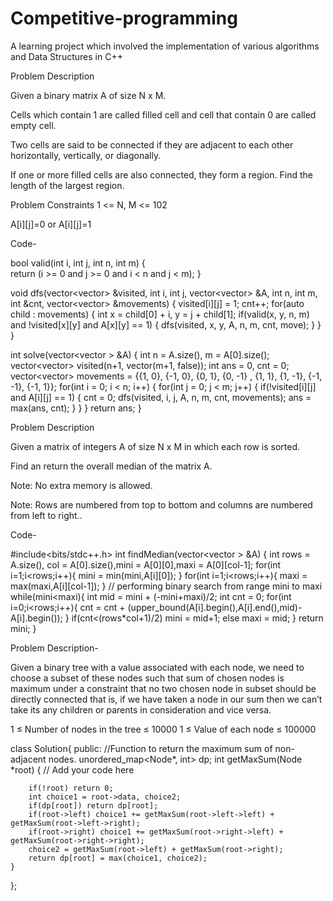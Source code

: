 # Competitive-programming
A learning project which involved the implementation of various algorithms and Data Structures in C++

Problem Description

Given a binary matrix A of size N x M.

 Cells which contain 1 are called filled cell and cell that contain 0 are called empty cell.

Two cells are said to be connected if they are adjacent to each other horizontally, vertically, or diagonally.

If one or more filled cells are also connected, they form a region. Find the length of the largest region.

Problem Constraints
 1 <= N, M <= 102

 A[i][j]=0 or A[i][j]=1

Code- 

bool valid(int i, int j, int n, int m)
{   
    return (i >= 0 and j >= 0 and i < n and j < m);
}


void dfs(vector<vector<int>> &visited, int i, int j, vector<vector<int>> &A, 
         int n, int m, int &cnt, vector<vector<int>> &movements)
{
    visited[i][j] = 1;
    cnt++;
    for(auto child : movements)
    {
        int x = child[0] + i, y = j + child[1];
        if(valid(x, y, n, m) and !visited[x][y] and A[x][y] == 1)
        {
            dfs(visited, x, y, A, n, m, cnt, move);
        }
    }
}




int solve(vector<vector<int> > &A) {
    int n = A.size(), m = A[0].size();
    vector<vector<int>> visited(n+1, vector<int>(m+1, false));
    int ans = 0, cnt = 0;
    vector<vector<int>> movements = {{1, 0}, {-1, 0}, {0, 1}, {0, -1}
                                , {1, 1}, {1, -1}, {-1, -1}, {-1, 1}};
    for(int i = 0; i < n; i++)
    {
        for(int j = 0; j < m; j++)
        {
            if(!visited[i][j] and A[i][j] == 1)
            {
                cnt = 0;
                dfs(visited, i, j, A, n, m, cnt, movements); 
                ans = max(ans, cnt);
            }
        }
    }
    return ans;
}
                                                                                                                                              
  
 
  
Problem Description
  
Given a matrix of integers A of size N x M in which each row is sorted.

Find an return the overall median of the matrix A.

Note: No extra memory is allowed.

Note: Rows are numbered from top to bottom and columns are numbered from left to right..
  
Code-
  
 #include<bits/stdc++.h>
int findMedian(vector<vector<int> > &A) {
    int rows = A.size(), col = A[0].size(),mini = A[0][0],maxi = A[0][col-1];
    for(int i=1;i<rows;i++){
        mini = min(mini,A[i][0]);
    }
        for(int i=1;i<rows;i++){
        maxi = max(maxi,A[i][col-1]);
    }
    // performing binary search from range mini to maxi
    while(mini<maxi){
        int mid = mini + (-mini+maxi)/2;
        int cnt = 0;
        for(int i=0;i<rows;i++){
            cnt = cnt + (upper_bound(A[i].begin(),A[i].end(),mid)-A[i].begin());
        }
        if(cnt<(rows*col+1)/2) mini = mid+1;
        else maxi = mid;
    }
    return mini;
}
                               
                               
                               

                               
                               
Problem Description-

 Given a binary tree with a value associated with each node, we need to choose a subset of these nodes such that sum of chosen nodes is maximum under a constraint that no two chosen node in subset should be directly connected that is, if we have taken a node in our sum then we can’t take its any children or parents in consideration and vice versa.

                                               
 1 ≤ Number of nodes in the tree ≤ 10000
1 ≤ Value of each node ≤ 100000

 class Solution{
  public:
    //Function to return the maximum sum of non-adjacent nodes.
    unordered_map<Node*, int> dp;
    int getMaxSum(Node *root) 
    {
        // Add your code here
        
        if(!root) return 0;
        int choice1 = root->data, choice2;
        if(dp[root]) return dp[root]; 
        if(root->left) choice1 += getMaxSum(root->left->left) + getMaxSum(root->left->right);
        if(root->right) choice1 += getMaxSum(root->right->left) + getMaxSum(root->right->right);
        choice2 = getMaxSum(root->left) + getMaxSum(root->right);
        return dp[root] = max(choice1, choice2);
    }
};

                               
                               
                               
                               
  
  
